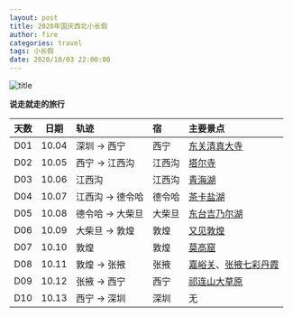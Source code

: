 ```yaml
---
layout: post
title: 2020年国庆西北小长假
author: fire
categories: travel 
tags: 小长假
date: 2020/10/03 22:00:00
---
```


![title](https://image.sideproject.cn/travel/xibei/bicycle-title.jpg)

**说走就走的旅行**

| 天数 | 日期 | 轨迹 | 宿 | 主要景点 |
|:--- | :---: | :--- | :--- | :--- |
| D01 | 10.04 | 深圳 -> 西宁 | 西宁 | [东关清真大寺](/travel/arrive-xi-ning.html) |
| D02 | 10.05 | 西宁 -> 江西沟 | 江西沟 | [塔尔寺](/travel/ri-yue-shan.html) |
| D03 | 10.06 | 江西沟 | 江西沟 | [青海湖](/travel/qing-hai-lake.html) |
| D04 | 10.07 | 江西沟 -> 德令哈 | 德令哈 | [茶卡盐湖](/travel/cha-ka-salt-lake.html) |
| D05 | 10.08 | 德令哈 -> 大柴旦 | 大柴旦 | [东台吉乃尔湖](/travel/dong-tai-ji-nai-hu.html) |
| D06 | 10.09 | 大柴旦 -> 敦煌 | 敦煌 | [又见敦煌](/travel/you-jian-dun-huang.html) |
| D07 | 10.10 | 敦煌 | 敦煌 | [莫高窟](/travel/mo-gao-ku.html) |
| D08 | 10.11 | 敦煌 -> 张掖 | 张掖 | [嘉峪关](/travel/jia-yu-guan.html)、[张掖七彩丹霞](/travel/qi-cai-dan-xia.html) |
| D09 | 10.12 | 张掖 -> 西宁 | 西宁 | [祁连山大草原](/travel/qi-lian-shan.html) |
| D10 | 10.13 | 西宁 -> 深圳 | 深圳 | 无 |

